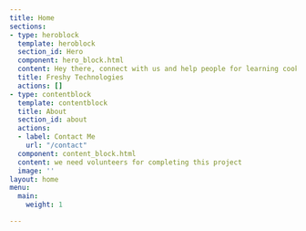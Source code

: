 ```yaml
---
title: Home
sections:
- type: heroblock
  template: heroblock
  section_id: Hero
  component: hero_block.html
  content: Hey there, connect with us and help people for learning cooking
  title: Freshy Technologies
  actions: []
- type: contentblock
  template: contentblock
  title: About
  section_id: about
  actions:
  - label: Contact Me
    url: "/contact"
  component: content_block.html
  content: we need volunteers for completing this project
  image: ''
layout: home
menu:
  main:
    weight: 1

---
```

